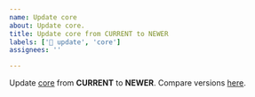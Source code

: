 ```yaml
---
name: Update core
about: Update core.
title: Update core from CURRENT to NEWER
labels: ['📢 update', 'core']
assignees: ''

---
```


Update [core](https://www.drupal.org/project/drupal) from **CURRENT** to
**NEWER**. Compare versions
[here](https://git.drupalcode.org/project/drupal/-/compare/10.CURRENT...10.NEWER).
